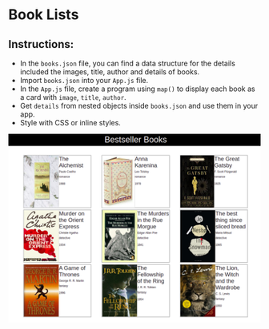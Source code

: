 # Book Lists

## **Instructions**:

- In the `books.json` file, you can find a data structure for the details included the images, title, author and details of books.
- Import `books.json` into your `App.js` file.
- In the `App.js` file, create a program using `map()` to display each book as a card with `image`, `title`, `author`.
- Get `details` from nested objects inside `books.json` and use them in your app.
- Style with CSS or inline styles.

![Book list](public/images/books.png)
